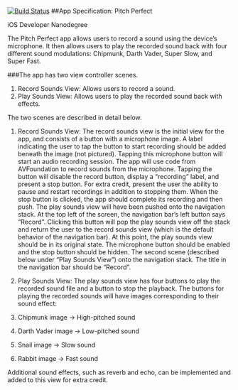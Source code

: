 [![Build Status](https://travis-ci.org/jeremiahespinosa/PerfectPitch.svg?branch=master)](https://travis-ci.org/jeremiahespinosa/PerfectPitch)
##App Specification: Pitch Perfect

iOS Developer Nanodegree

The Pitch Perfect app allows users to record a sound using the device’s microphone. It then allows users to play the recorded sound back with four different sound modulations: Chipmunk, Darth Vader, Super Slow, and Super Fast.

###The app has two view controller scenes.
1. Record Sounds View: Allows users to record a sound.
2. Play Sounds View: Allows users to play the recorded sound back with effects.

The two scenes are described in detail below.

1. Record Sounds View: The record sounds view is the initial view for the app, and consists of a button with a microphone image. 
A label indicating the user to tap the button to start recording should be added beneath the image (not pictured). Tapping this microphone button will start an audio recording session. 
The app will use code from AVFoundation to record sounds from the microphone. 
Tapping the button will disable the record button, display a “recording” label, and present a stop button. 
For extra credit, present the user the ability to pause and restart recordings in addition to stopping them. When the stop button is clicked, the app should complete its recording and then push.
The play sounds view will have been pushed onto the navigation stack. 
At the top left of the screen, the navigation bar’s left button says “Record”. 
Clicking this button will pop the play sounds view off the stack and return the user to the record sounds view (which is the default behavior of the navigation bar).
At this point, the play sounds view should be in its original state. The microphone button should be enabled and the stop button should be hidden. The second scene (described below under “Play Sounds View”) onto the navigation stack.
The title in the navigation bar should be “Record”.
      
2. Play Sounds View: The play sounds view has four buttons to play the recorded sound file and a button to stop the playback.
The buttons for playing the recorded sounds will have images corresponding to their sound effect:
  1. Chipmunk image → High-pitched sound 
  2. Darth Vader image → Low-pitched sound 
  3. Snail image → Slow sound
  4. Rabbit image → Fast sound

Additional sound effects, such as reverb and echo, can be implemented and added to this view for extra credit.
       
 
